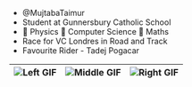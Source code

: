 -  @MujtabaTaimur
-  Student at Gunnersbury Catholic School
- 🥇 Physics 🥈 Computer Science 🥉 Maths 
-  Race for VC Londres in Road and Track
-  Favourite Rider  -  Tadej Pogacar

| ![Left GIF](https://media.giphy.com/media/Gq60veq7Gt1bQNFUaq/giphy.gif) | ![Middle GIF](https://media.giphy.com/media/OgzmYLIeQfyMsHgVIm/giphy.gif) | ![Right GIF](https://media.giphy.com/media/kBbSgSL8I0QmFMtZGC/giphy.gif) |
|:--:|:--:|:--:|


<!---
MujtabaTaimur/MujtabaTaimur is a ✨ special ✨ repository because its `README.md` (this file) appears on your GitHub profile.
You can click the Preview link to take a look at your changes.
--->
